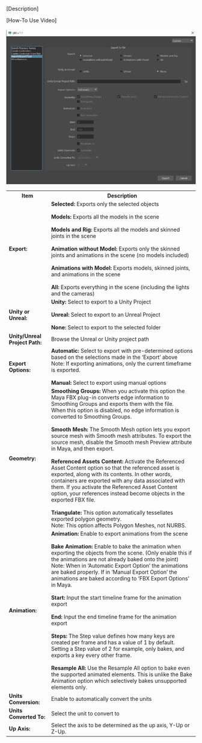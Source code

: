 [Description] <br/>

[How-To Use Video] <br/>
<br/>
![Export to FBX](./images/UI/ExportTool.png)
<br/>

<table>
  <tr>
    <th>Item</th>
    <th>Description</th>
  </tr>
  <tr>
    <td><b>Export:</b></td>
    <td>
    <b>Selected:</b> Exports only the selected objects <br/><br/>
    <b>Models:</b> Exports all the models in the scene <br/><br/>
    <b>Models and Rig:</b> Exports all the models and skinned joints in the scene <br/><br/>
    <b>Animation without Model:</b> Exports only the skinned joints and animations in the scene (no models included) <br/><br/>
    <b>Animations with Model:</b> Exports models, skinned joints, and animations in the scene <br/><br/>
    <b>All:</b> Exports everything in the scene (including the lights and the cameras)
    </td>
  </tr>
  <tr>
    <td><b>Unity or Unreal:</b></td>
    <td>
    <b>Unity:</b> Select to export to a Unity Project <br/><br/>
    <b>Unreal:</b> Select to export to an Unreal Project <br/><br/>
    <b>None:</b> Select to export to the selected folder
    </td>
  </tr>
  <tr>
    <td><b>Unity/Unreal Project Path:</b></td>
    <td>Browse the Unreal or Unity project path</td>
  </tr>
  <tr>
    <td><b>Export Options:</b></td>
    <td>
    <b>Automatic:</b> Select to export with pre-determined options based on the selections made in the ‘Export’ above<br/>
                      Note: If exporting animations, only the current timeframe is exported.<br/><br/>
    <b>Manual:</b> Select to export using manual options
    </td>
  </tr>
  <tr>
    <td><b>Geometry:</b></td>
    <td>
    <b>Smoothing Groups:</b> When you activate this option the Maya FBX plug-in converts edge information to Smoothing Groups and exports them with the file.<br/>
                            When this option is disabled, no edge information is converted to Smoothing Groups.<br/><br/>
    <b>Smooth Mesh:</b> The Smooth Mesh option lets you export source mesh with Smooth mesh attributes. To export the source mesh, disable the Smooth mesh Preview attribute in Maya, and then export. <br/><br/>
    <b>Referenced Assets Content:</b> Activate the Referenced Asset Content option so that the referenced asset is exported, along with its contents. In other words, containers are exported with any data associated with them. If you activate the Referenced Asset Content option, your references instead become objects in the exported FBX file. <br/><br/>
    <b>Triangulate:</b> This option automatically tessellates exported polygon geometry.<br/>
                        Note: This option affects Polygon Meshes, not NURBS.
    </td>
  </tr>
  <tr>
    <td><b>Animation:</b></td>
    <td>
    <b>Animation:</b> Enable to export animations from the scene <br/><br/>
    <b>Bake Animation:</b> Enable to bake the animation when exporting the objects from the scene. (Only enable this if the animations are not already baked onto the joint)<br/>
                            Note: When in ‘Automatic Export Option’ the animations are baked properly. If in ‘Manual Export Option’ the animations are baked according to ‘FBX Export Options’ in Maya.<br/><br/>
    <b>Start:</b> Input the start timeline frame for the animation export <br/><br/>
    <b>End:</b> Input the end timeline frame for the animation export <br/><br/>
    <b>Steps:</b> The Step value defines how many keys are created per frame and has a value of 1 by default. Setting a Step value of 2 for example, only bakes, and exports a key every other frame.<br/><br/>
    <b>Resample All:</b> Use the Resample All option to bake even the supported animated elements. This is unlike the Bake Animation option which selectively bakes unsupported elements only.
    </td>
  </tr>
  <tr>
    <td><b>Units Conversion:<b></td>
    <td>Enable to automatically convert the units</td>
  </tr>
  <tr>
    <td><b>Units Converted To:<b></td>
    <td>Select the unit to convert to</td>
  </tr>
  <tr>
    <td><b>Up Axis:<b></td>
    <td>Select the axis to be determined as the up axis, Y-Up or Z-Up.</td>
  </tr>
</table>
